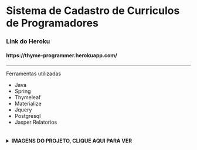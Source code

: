# Sistema de Cadastro de Curriculos de Programadores

<h3> Link do Heroku </h3>
<h4> https://thyme-programmer.herokuapp.com/ </h4>

<hr>
 <p>Ferramentas utilizadas</p>
        <ul>
  <li>Java</li>
  <li>Spring</li>
  <li>Thymeleaf</li>
  <li>Materialize</li>
  <li>Jquery</li>
  <li>Postgresql</li>
  <li>Jasper Relatorios</li>
        </ul>
        ﾠ
        <details>
    <br>
    <summary><b>IMAGENS DO PROJETO, CLIQUE AQUI PARA VER </b></summary>
 

  <h1 align="center"> DESKTOP </h3>
         ﾠﾠ
     <p align="center"> Menu </p>ﾠ
 
![Menu](https://user-images.githubusercontent.com/84048306/131927945-4acc45be-c0a4-4367-9c72-33b4e3282021.png)
     <p align="center"> Login </p>
 
 ![Pagina de Login](https://user-images.githubusercontent.com/84048306/131928175-c52660d6-6b6c-46af-ae07-98ade4d5da49.png)
     <p align="center"> Editar Usuário </p>
   
   ![Editar Usuario](https://user-images.githubusercontent.com/84048306/131927472-d1d472db-00c4-4c21-b23c-53e3fb8e01b2.png)
     <p align="center"> Informações e Telefone </p>
    ﾠ
    ![Informações e Telefone](https://user-images.githubusercontent.com/84048306/131927493-72d9fc05-11ae-4517-b774-100082309075.png)
     <p align="center"> Layout Funcionario </p>

  ![Layout Funcionario](https://user-images.githubusercontent.com/84048306/131928430-eab99167-2887-4595-97dd-04021bd5110d.png)
     <p align="center">Pesquisar por nome </p>

![Pesquisa por nome](https://user-images.githubusercontent.com/84048306/131928279-b6de3003-cc0e-4828-aace-33da402a4791.png)
     <p align="center"> Cadastro de Funcionario </p>
  
![Cadastro de Funcionariuo](https://user-images.githubusercontent.com/84048306/131927386-d4b99217-f799-4187-ad85-86662811c583.png)
     <p align="center"> Download de Curriculo </p>
 
 ![Download Curriculo](https://user-images.githubusercontent.com/84048306/131927431-5d07bcc8-472d-4014-bbc5-5bbe03e569fa.png)
     <p align="center"> Relatório </p>
 
   ![Download Relatório](https://user-images.githubusercontent.com/84048306/131927466-024a2a3a-4026-4835-961f-37a1722842f8.png)
 
  ![Download de Relatorio](https://user-images.githubusercontent.com/84048306/131927446-22509115-d387-49b1-af12-1676571fc19a.png)

  #
  <h1 align="center"> MOBILE </h3>
   <p align="center">Menu</p>
 
 ![Menu](https://user-images.githubusercontent.com/84048306/131929183-8cdce83a-f5ab-4cb0-b3c6-c84a20dd8a25.png)

   <p align="center">Login</p>
 
 ![Login](https://user-images.githubusercontent.com/84048306/131929201-a96bef00-711b-4218-b371-6bb04f38b2cf.png)

   <p align="center">Cadastro</p>
 
 ![Cadastro](https://user-images.githubusercontent.com/84048306/131929213-c147aef8-1de2-4f3a-a40a-c1d4335592f5.png)

   <p align="center">Editar</p>
 
 ![Editar](https://user-images.githubusercontent.com/84048306/131929229-692b8d6b-f4e0-4964-bd62-4acba5779576.png)

   <p align="center">Box</p>
 
 ![Data](https://user-images.githubusercontent.com/84048306/131929244-bb0632f7-3175-4a1f-8ad8-ff61c6b2029c.png)
 
 ![Profissao](https://user-images.githubusercontent.com/84048306/131929248-35464ea2-b1c6-413c-9d39-421786d87641.png)

   <p align="center">Informação e Telefone </p>
 
 ![Informacao Telefone](https://user-images.githubusercontent.com/84048306/131929266-90025a02-85d2-4dc4-8e59-dbc88f0e4dab.png)

   <p align="center">Layout Funcionario</p>
 
 ![Layour Funcionario](https://user-images.githubusercontent.com/84048306/131929290-5e1642c8-3609-469e-a2b2-3aefca8f91e1.png)
 
   <p align="center">Download Curriculo</p>
 
 ![Download Curriculo](https://user-images.githubusercontent.com/84048306/131929342-2fd04cfa-6bb9-41e6-b13f-529de74ddc7c.png)

   <p align="center">Download Relatório</p>
 
 ![Relatorio](https://user-images.githubusercontent.com/84048306/131929321-6f3fcb80-a42f-4bdd-9337-2725ebaafd86.png)

 
  <hr>


 
  
  </details>
